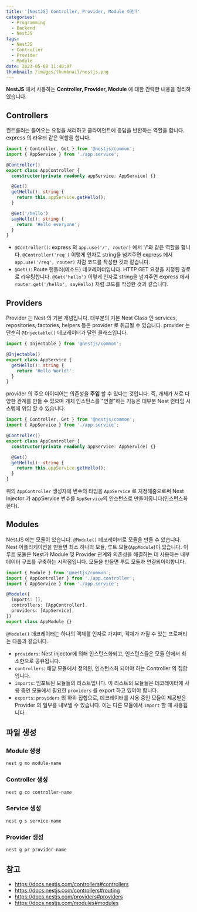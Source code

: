 ```yaml
---
title: '[NestJS] Controller, Provider, Module 이란?'
categories:
  - Programming
  - Backend
  - NestJS
tags:
  - NestJS
  - Controller
  - Provider
  - Module
date: 2023-05-08 11:40:07
thumbnail: /images/thumbnail/nestjs.png
---
```


**NestJS** 에서 사용하는 **Controller, Provider, Module** 에 대한 간략한 내용을 정리하였습니다.

## Controllers

컨트롤러는 들어오는 요청을 처리하고 클라이언트에 응답을 반환하는 역할을 합니다. express 의 라우터 같은 역할을 합니다.

```ts
import { Controller, Get } from '@nestjs/common';
import { AppService } from './app.service';

@Controller()
export class AppController {
  constructor(private readonly appService: AppService) {}

  @Get()
  getHello(): string {
    return this.appService.getHello();
  }

  @Get('/hello')
  sayHello(): string {
    return 'Hello everyone';
  }
}
```

- `@Controller()`: express 의 `app.use('/', router)` 에서 '/'와 같은 역할을 합니다. `@Controller('req')` 이렇게 인자로 string을 넘겨주면 express 에서 `app.use('/req', router)` 처럼 코드를 작성한 것과 같습니다.
- `@Get()`: Route 핸들러(메소드) 데코레이터입니다. HTTP GET 요청을 지정된 경로로 라우팅합니다. `@Get('hello')` 이렇게 인자로 string을 넘겨주면 express 에서 `router.get('/hello', sayHello)` 처럼 코드를 작성한 것과 같습니다.

## Providers

Provider 는 Nest 의 기본 개념입니다. 대부분의 기본 Nest Class 인 services, repositories, factories, helpers 등은 provider 로 취급될 수 있습니다. provider 는 단순히 `@Injectable()` 데코레이터가 달린 클래스입니다.

```ts
import { Injectable } from '@nestjs/common';

@Injectable()
export class AppService {
  getHello(): string {
    return 'Hello World!';
  }
}
```

provider 의 주요 아이디어는 의존성을 **주입** 할 수 있다는 것입니다. 즉, 개체가 서로 다양한 관계를 만들 수 있으며 개체 인스턴스를 "연결"하는 기능은 대부분 Nest 런타임 시스템에 위임 할 수 있습니다.

```ts
import { Controller, Get } from '@nestjs/common';
import { AppService } from './app.service';

@Controller()
export class AppController {
  constructor(private readonly appService: AppService) {}

  @Get()
  getHello(): string {
    return this.appService.getHello();
  }
}
```

위의 `AppController` 생성자에 변수의 타입을 `AppService` 로 지정해줌으로써 Nest Injector 가 appService 변수를 `AppService`의 인스턴스로 만들어줍니다(인스턴스화한다).

## Modules

NestJS 에는 모듈이 있습니다. `@Module()` 데코레이터로 모듈을 만들 수 있습니다.
Nest 어플리케이션을 만들면 최소 하나의 모듈, 루트 모듈(`AppModule`)이 있습니다.
이 루트 모듈은 Nest가 Module 및 Provider 관계와 의존성을 해결하는 데 사용하는 내부 데이터 구조를 구축하는 시작점입니다. 모듈을 만들면 루트 모듈과 연결되어야합니다.

```ts
import { Module } from '@nestjs/common';
import { AppController } from './app.controller';
import { AppService } from './app.service';

@Module({
  imports: [],
  controllers: [AppController],
  providers: [AppService],
})
export class AppModule {}
```

`@Module()` 데코레이터는 하나의 객체를 인자로 가지며, 객체가 가질 수 있는 프로퍼티는 다음과 같습니다.

- `providers`: Nest injector에 의해 인스턴스화되고, 인스턴스들은 모듈 안에서 최소한으로 공유됩니다.
- `controllers`: 해당 모듈에서 정의된, 인스턴스화 되어야 하는 Controller 의 집합입니다.
- `imports`: 임포트된 모듈들의 리스트입니다. 이 리스트의 모듈들은 데코레이터에 사용 중인 모듈에서 필요한 `providers` 를 export 하고 있어야 합니다.
- `exports`: `providers` 의 하위 집합으로, 데코레이터를 사용 중인 모듈이 제공받은 Provider 의 일부를 내보낼 수 있습니다. 이는 다른 모듈에서 `import` 할 때 사용됩니다.

## 파일 생성

### Module 생성

```bash
nest g mo module-name
```

### Controller 생성

```bash
nest g co controller-name
```

### Service 생성

```bash
nest g s service-name
```

### Provider 생성

```bash
nest g pr provider-name
```

## 참고

- https://docs.nestjs.com/controllers#controllers
- https://docs.nestjs.com/controllers#routing
- https://docs.nestjs.com/providers#providers
- https://docs.nestjs.com/modules#modules
